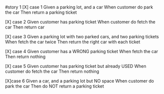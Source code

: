 #story 1
[X] case 1
    Given a parking lot, and a car
    When customer do park the car
    Then return a parking ticket

[X] case 2
    Given customer has parking ticket
    When customer do fetch the car
    Then return car

[X] case 3
    Given a parking lot with two parked cars, and two parking tickets
    When fetch the car twice
    Then return the right car with each ticket

[X] case 4
    Given customer has a WRONG parking ticket
    When fetch the car
    Then return nothing

[X] case 5
    Given customer has parking ticket but already USED
    When customer do fetch the car
    Then return nothing

[X]case 6
    Given a car, and a parking lot but NO space
    When customer do park the car
    Then do NOT return a parking ticket






